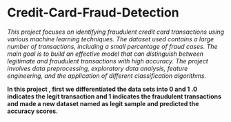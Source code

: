 # Credit-Card-Fraud-Detection

*This project focuses on identifying fraudulent credit card transactions using various machine learning techniques. The dataset used contains a large number of transactions, including a small percentage of fraud cases. The main goal is to build an effective model that can distinguish between legitimate and fraudulent transactions with high accuracy. The project involves data preprocessing, exploratory data analysis, feature engineering, and the application of different classification algorithms.*

**In this project , first we differentiated the data sets into 0 and 1 .0 indicates the legit transaction and 1 indicates the fraudulent transactions  and made a new dataset named as legit sample and predicted the accuracy scores.**
